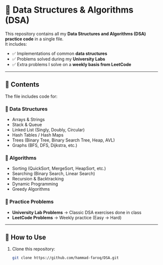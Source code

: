 # 🧩 Data Structures & Algorithms (DSA)

This repository contains all my **Data Structures and Algorithms (DSA) practice code** in a single file.  
It includes:  
- ✅ Implementations of common **data structures**  
- ✅ Problems solved during my **University Labs**  
- ✅ Extra problems I solve on a **weekly basis from LeetCode**  

---

## 📜 Contents

The file includes code for:  

### 🔹 Data Structures
- Arrays & Strings
- Stack & Queue
- Linked List (Singly, Doubly, Circular)
- Hash Tables / Hash Maps
- Trees (Binary Tree, Binary Search Tree, Heap, AVL)
- Graphs (BFS, DFS, Dijkstra, etc.)

### 🔹 Algorithms
- Sorting (QuickSort, MergeSort, HeapSort, etc.)
- Searching (Binary Search, Linear Search)
- Recursion & Backtracking
- Dynamic Programming
- Greedy Algorithms

### 🔹 Practice Problems
- **University Lab Problems** → Classic DSA exercises done in class  
- **LeetCode Problems** → Weekly practice (Easy → Hard)

---

## 🚀 How to Use
1. Clone this repository:
   ```bash
   git clone https://github.com/hammad-faroq/DSA.git
